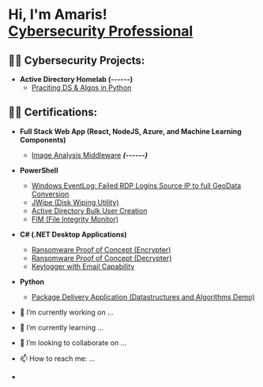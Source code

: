 <h1>Hi, I'm Amaris! <br/><a href="[https://github.com/quinn-am](https://github.com/quinn-am)](https://github.com/quinn-am)"(https://github.com/quinn-am)"> Cybersecurity Professional</a></h1>

<h2>👨‍💻 Cybersecurity Projects:</h2>

- <b>Active Directory Homelab (------)</b>
  - [Praciting DS & Algos in Python](https://github.com/)
 
<h2>👨‍💻 Certifications:</h2>


- <b>Full Stack Web App (React, NodeJS, Azure, and Machine Learning Components)</b>
  - [Image Analysis Middleware](https://github.com/) <b><i>(------)</b></i>
- <b>PowerShell</b>
  - [Windows EventLog: Failed RDP Logins Source IP to full GeoData Conversion](https://github.com/)
  - [JWipe (Disk Wiping Utility)](https://github.com/)
  - [Active Directory Bulk User Creation](https://github.com/)
  - [FIM (File Integrity Monitor)](https://github.com/)
- <b>C# (.NET Desktop Applications)</b>
  - [Ransomware Proof of Concept (Encrypter)](https://github.com/)
  - [Ransomware Proof of Concept (Decrypter)](https://github.com/)
  - [Keylogger with Email Capability](https://github.com/)
- <b>Python</b>
  - [Package Delivery Application (Datastructures and Algorithms Demo)](https://github.com/)

- 🔭 I’m currently working on ...
- 🌱 I’m currently learning ...
- 👯 I’m looking to collaborate on ...
- 📫 How to reach me: ...
-
